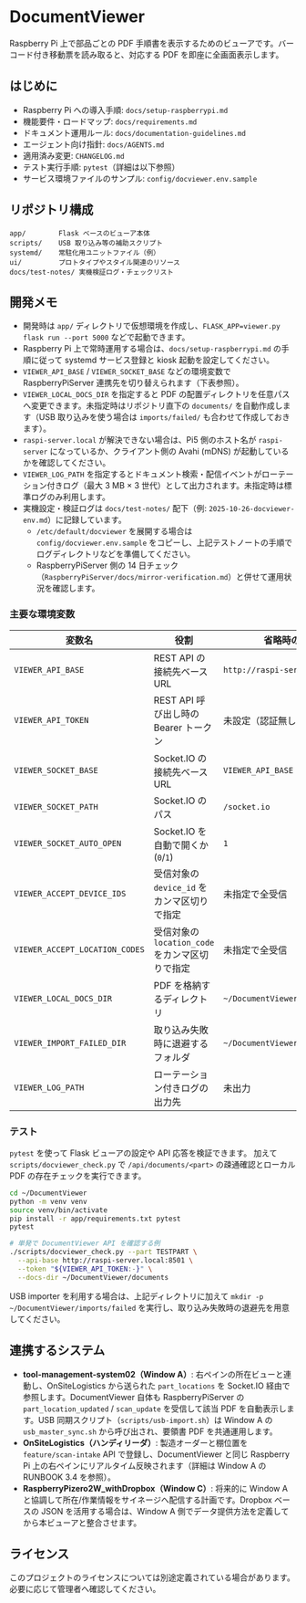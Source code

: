 # DocumentViewer

Raspberry Pi 上で部品ごとの PDF 手順書を表示するためのビューアです。バーコード付き移動票を読み取ると、対応する PDF を即座に全画面表示します。

## はじめに
- Raspberry Pi への導入手順: `docs/setup-raspberrypi.md`
- 機能要件・ロードマップ: `docs/requirements.md`
- ドキュメント運用ルール: `docs/documentation-guidelines.md`
- エージェント向け指針: `docs/AGENTS.md`
- 適用済み変更: `CHANGELOG.md`
- テスト実行手順: `pytest`（詳細は以下参照）
- サービス環境ファイルのサンプル: `config/docviewer.env.sample`

## リポジトリ構成
```
app/        Flask ベースのビューア本体
scripts/    USB 取り込み等の補助スクリプト
systemd/    常駐化用ユニットファイル（例）
ui/         プロトタイプやスタイル関連のリソース
docs/test-notes/ 実機検証ログ・チェックリスト
```

## 開発メモ
- 開発時は `app/` ディレクトリで仮想環境を作成し、`FLASK_APP=viewer.py flask run --port 5000` などで起動できます。
- Raspberry Pi 上で常時運用する場合は、`docs/setup-raspberrypi.md` の手順に従って systemd サービス登録と kiosk 起動を設定してください。
- `VIEWER_API_BASE` / `VIEWER_SOCKET_BASE` などの環境変数で RaspberryPiServer 連携先を切り替えられます（下表参照）。
- `VIEWER_LOCAL_DOCS_DIR` を指定すると PDF の配置ディレクトリを任意パスへ変更できます。未指定時はリポジトリ直下の `documents/` を自動作成します（USB 取り込みを使う場合は `imports/failed/` も合わせて作成しておきます）。
- `raspi-server.local` が解決できない場合は、Pi5 側のホスト名が `raspi-server` になっているか、クライアント側の Avahi (mDNS) が起動しているかを確認してください。
- `VIEWER_LOG_PATH` を指定するとドキュメント検索・配信イベントがローテーション付きログ（最大 3 MB × 3 世代）として出力されます。未指定時は標準ログのみ利用します。
- 実機設定・検証ログは `docs/test-notes/` 配下（例: `2025-10-26-docviewer-env.md`）に記録しています。
  - `/etc/default/docviewer` を展開する場合は `config/docviewer.env.sample` をコピーし、上記テストノートの手順でログディレクトリなどを準備してください。
  - RaspberryPiServer 側の 14 日チェック（`RaspberryPiServer/docs/mirror-verification.md`）と併せて運用状況を確認します。

### 主要な環境変数

| 変数名 | 役割 | 省略時の既定値 |
| --- | --- | --- |
| `VIEWER_API_BASE` | REST API の接続先ベース URL | `http://raspi-server.local:8501` |
| `VIEWER_API_TOKEN` | REST API 呼び出し時の Bearer トークン | 未設定（認証無し） |
| `VIEWER_SOCKET_BASE` | Socket.IO の接続先ベース URL | `VIEWER_API_BASE` |
| `VIEWER_SOCKET_PATH` | Socket.IO のパス | `/socket.io` |
| `VIEWER_SOCKET_AUTO_OPEN` | Socket.IO を自動で開くか (`0`/`1`) | `1` |
| `VIEWER_ACCEPT_DEVICE_IDS` | 受信対象の `device_id` をカンマ区切りで指定 | 未指定で全受信 |
| `VIEWER_ACCEPT_LOCATION_CODES` | 受信対象の `location_code` をカンマ区切りで指定 | 未指定で全受信 |
| `VIEWER_LOCAL_DOCS_DIR` | PDF を格納するディレクトリ | `~/DocumentViewer/documents` |
| `VIEWER_IMPORT_FAILED_DIR` | 取り込み失敗時に退避するフォルダ | `~/DocumentViewer/imports/failed` |
| `VIEWER_LOG_PATH` | ローテーション付きログの出力先 | 未出力 |

### テスト

`pytest` を使って Flask ビューアの設定や API 応答を検証できます。
加えて `scripts/docviewer_check.py` で `/api/documents/<part>` の疎通確認とローカル PDF の存在チェックを実行できます。

```bash
cd ~/DocumentViewer
python -m venv venv
source venv/bin/activate
pip install -r app/requirements.txt pytest
pytest

# 単発で DocumentViewer API を確認する例
./scripts/docviewer_check.py --part TESTPART \
  --api-base http://raspi-server.local:8501 \
  --token "${VIEWER_API_TOKEN:-}" \
  --docs-dir ~/DocumentViewer/documents
```

USB importer を利用する場合は、上記ディレクトリに加えて `mkdir -p ~/DocumentViewer/imports/failed`
を実行し、取り込み失敗時の退避先を用意してください。

## 連携するシステム
- **tool-management-system02（Window A）**: 右ペインの所在ビューと連動し、OnSiteLogistics から送られた `part_locations` を Socket.IO 経由で参照します。DocumentViewer 自体も RaspberryPiServer の `part_location_updated` / `scan_update` を受信して該当 PDF を自動表示します。USB 同期スクリプト（`scripts/usb-import.sh`）は Window A の `usb_master_sync.sh` から呼び出され、要領書 PDF を共通運用します。
- **OnSiteLogistics（ハンディリーダ）**: 製造オーダーと棚位置を `feature/scan-intake` API で登録し、DocumentViewer と同じ Raspberry Pi 上の右ペインにリアルタイム反映されます（詳細は Window A の RUNBOOK 3.4 を参照）。
- **RaspberryPizero2W_withDropbox（Window C）**: 将来的に Window A と協調して所在/作業情報をサイネージへ配信する計画です。Dropbox ベースの JSON を活用する場合は、Window A 側でデータ提供方法を定義してから本ビューアと整合させます。

## ライセンス
このプロジェクトのライセンスについては別途定義されている場合があります。必要に応じて管理者へ確認してください。

